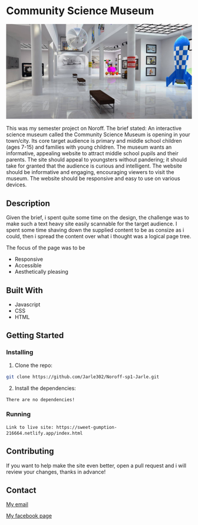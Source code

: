 # Community Science Museum

![image](./images/exhibition-1863344_1920.jpg)

This was my semester project on Noroff. The brief stated:
An interactive science museum called the Community Science Museum is opening in your town/city. Its core target audience is primary and middle school children (ages 7-15) and families with young children. The museum wants an informative, appealing website to attract middle school pupils and their parents. The site should appeal to youngsters without pandering; it should take for granted that the audience is curious and intelligent. The website should be informative and engaging, encouraging viewers to visit the museum. The website should be responsive and easy to use on various devices.

## Description

Given the brief, i spent quite some time on the design, the challenge was to make such a text heavy site easily scannable for the target audience. I spent some time shaving down the supplied content to be as consize as i could, then i spread the content over what i thought was a logical page tree.

The focus of the page was to be

- Responsive
- Accessible
- Aesthetically pleasing

## Built With

- Javascript
- CSS
- HTML

## Getting Started

### Installing

1. Clone the repo:

```bash
git clone https://github.com/Jarle302/Noroff-sp1-Jarle.git
```

2. Install the dependencies:

```
There are no dependencies!
```

### Running

```
Link to live site: https://sweet-gumption-216664.netlify.app/index.html
```

## Contributing

If you want to help make the site even better, open a pull request and i will review your changes, thanks in advance!

## Contact

[My email](mailto:jarlehtollaksen2@live.no)

[My facebook page](https://www.facebook.com/jarle.tollaksen.3/)

